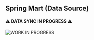 ## Spring Mart (Data Source)

#### ⚠️ DATA SYNC IN PROGRESS ⚠️

![WORK IN PROGRESS](https://media.giphy.com/media/G1ifnX4d5tYFACktp9/giphy.gif)
